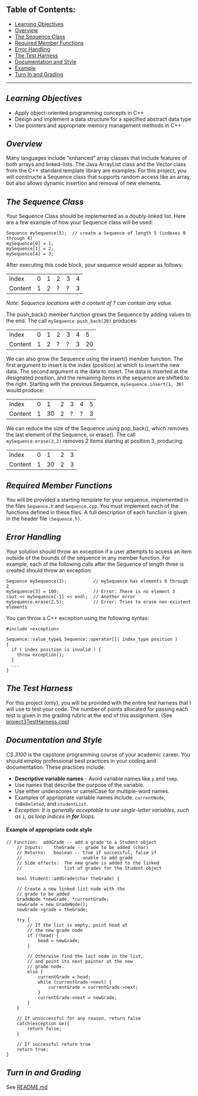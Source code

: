 ## Table of Contents:
* [Learning Objectives](#learning-objectives)
* [Overview](#overview)
* [The Sequence Class](#the-sequence-class)
* [Required Member Functions](#required-member-functions)
* [Error Handling](#error-handling)
* [The Test Harness](#the-test-harness)
* [Documentation and Style](#documentation-and-style)
* [Example](#example-of-appropriate-code-style)
* [Turn In and Grading](#turn-in-and-grading)

---

## _Learning Objectives_

   - Apply object-oriented programming concepts in C++
   - Design and implement a data structure for a specified abstract data type
   - Use pointers and appropriate memory management methods in C++


## _Overview_

  Many languages include “enhanced” array classes that include features of both arrays and linked-lists. 
  The Java ArrayList class and the Vector class from the C++ standard template library are examples. 
  For this project, you will constructe a Sequence class that supports random access like an array, but also allows dynamic insertion and removal of new elements. 

## _The Sequence Class_

  Your Sequence Class should be implemented as a doubly-linked list. Here are a few example of how your Sequence class will be used:

  ```
Sequence mySequence(5);  // create a Sequence of length 5 (indexes 0 through 4)
mySequence[0] = 1;
mySequence[1] = 2;
mySequence[4] = 3;
  ```
After executing this code block, your sequence would appear as follows:

|   |   |   |   |   |   |
|---|---|---|---|---|---|
|Index  |0|1|2|3|4|
|Content|1|2|?|?|3|

_Note: Sequence locations with a content of ? can contain any value._

The push_back() member function grows the Sequence by adding values to the end. The call `mySequence.push_back(20)` produces:

|   |   |   |   |   |   |   |
|---|---|---|---|---|---|---|
|Index  |0|1|2|3|4| 5|
|Content|1|2|?|?|3|20|

We can also grow the Sequence using the insert() member function. 
The first argument to insert is the index (position) at which to insert the new data. 
The second argument is the data to insert. The data is inserted at the designated position, and the remaining items in the sequence are shifted to the right. 
Starting with the previous Sequence, `mySequence.insert(1, 30)` would produce:

|   |   |   |   |   |   |   |
|---|---|---|---|---|---|---|
|Index  |0| 1|2|3|4| 5| 6|
|Content|1|30|2|?|?| 3|20|

We can reduce the size of the Sequence using pop_back(), 
which removes the last element of the Sequence, or erase(). 
The call `mySequence.erase(3,2)` removes 2 items starting at position 3, producing:

|   |   |   |   |   |
|---|---|---|---|---|
|Index  |0| 1|2|3| 4|
|Content|1|30|2|3|20|

## _Required Member Functions_

You will be provided a starting template for your sequence, implemented in the files `Sequence.h` and `Sequence.cpp`.
You must implement each of the functions defined in these files.
A full description of each function is given in the header file `(Sequence.h)`.

## _Error Handling_


Your solution should throw an exception if a user attempts to access an item outside of the bounds of the sequence in any member function.
For example, each of the following calls after the Sequence of length three is created should throw an exception: 

```
Sequence mySequence(3);          // mySequence has elements 0 through 2
mySequence[3] = 100;             // Error: There is no element 3
cout << mySequence[-1] << endl;  // Another error
mySequence.erase(2,5);           // Error: Tries to erase non-existent elements
```

You can throw a C++ exception using the following syntax: 

```
#include <exception>

Sequence::value_type& Sequence::operator[]( index_type position )
{
  if ( index position is invalid ) {
    throw exception();
  }
  ...
}
```


## _The Test Harness_
For this project (only), you will be provided with the entire test harness that I will use to test your code. 
The number of points allocated for passing each test is given in the grading rubric at the end of this assignment.
(See [project3TestHarness.cpp](https://github.com/WSU-CS-3100/Project3/blob/main/project3TestHarness.cpp))


## _Documentation and Style_
_CS 3100_ is the capstone programming course of your academic career. 
You should employ professional best practices in your coding and documentation. 
These practices include: 


  - **Descriptive variable names** - Avoid variable names like `p` and `temp`.
  - Use names that describe the purpose of the variable.
  - Use either underscores or camelCase for multiple-word names.
  - Examples of appropriate variable names include: `currentNode`, `toBeDeleted`, and `studentList`.
  - _Exception: It is generally acceptable to use single-letter variables, such as `i`, as loop indices in **for** loops._


#### Example of appropriate code style
```
// Function:  addGrade -- add a grade to a Student object
	// Inputs:    theGrade -- grade to be added (char)
	// Returns:   boolean -- true if successful, false if
	//                       unable to add grade
	// Side effects:  The new grade is added to the linked
	//                list of grades for the Student object

	bool Student::addGrade(char theGrade) {

	// Create a new linked list node with the
	// grade to be added
	GradeNode *newGrade, *currentGrade;
	newGrade = new GradeNode();
	newGrade->grade = theGrade;

	try {
		// If the list is empty, point head at
		// the new grade node
		if (!head) {
			head = newGrade;
		}
		
		// Otherwise find the last node in the list,
		// and point its next pointer at the new
		// grade node.
		else {
			currentGrade = head;
			while (currentGrade->next) {
				currentGrade = currentGrade->next;
			}
			currentGrade->next = newGrade;
		}
	}
	
	// If unsuccessful for any reason, return false
	catch(exception &e){
		return false;
	}
	
	// If successful return true
	return true;
}
```


## _Turn in and Grading_
See [README.md](https://github.com/WSU-CS-3100/Project3/blob/main/README.md)

